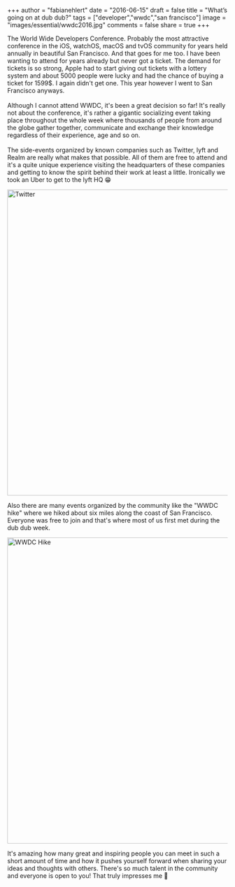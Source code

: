+++
author = "fabianehlert"
date = "2016-06-15"
draft = false
title = "What’s going on at dub dub?"
tags = ["developer","wwdc","san francisco"]
image = "images/essential/wwdc2016.jpg"
comments = false
share = true
+++

The World Wide Developers Conference. Probably the most attractive conference in the iOS, watchOS, macOS and tvOS community for years held annually in beautiful San Francisco. And that goes for me too. I have been wanting to attend for years already but never got a ticket. The demand for tickets is so strong, Apple had to start giving out tickets with a lottery system and about 5000 people were lucky and had the chance of buying a ticket for 1599$. I again didn't get one. This year however I went to San Francisco anyways.
<br><br>Although I cannot attend WWDC, it's been a great decision so far! It's really not about the conference, it's rather a gigantic socializing event taking place throughout the whole week where thousands of people from around the globe gather together, communicate and exchange their knowledge regardless of their experience, age and so on.
<br><br>The side-events organized by known companies such as Twitter, lyft and Realm are really what makes that possible. All of them are free to attend and it's a quite unique experience visiting the headquarters of these companies and getting to know the spirit behind their work at least a little. Ironically we took an Uber to get to the lyft HQ 😁

<img src="../supdubdub/supdubdub-twitter.jpg" alt="Twitter" style="width: 700px;"/>

Also there are many events organized by the community like the "WWDC hike" where we hiked about six miles along the coast of San Francisco. Everyone was free to join and that's where most of us first met during the dub dub week.

<img src="../supdubdub/supdubdub-hike.jpg" alt="WWDC Hike" style="width: 700px;"/>

It's amazing how many great and inspiring people you can meet in such a short amount of time and how it pushes yourself forward when sharing your ideas and thoughts with others. There's so much talent in the community and everyone is open to you! That truly impresses me 🙇
